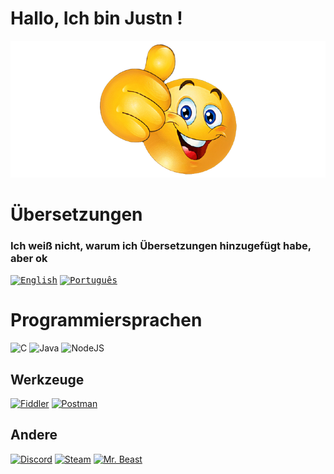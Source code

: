 # Hallo, Ich bin **Justn** !
![alt-text](../assets/wow.png "It's me Mario!")
# Übersetzungen
### Ich weiß nicht, warum ich Übersetzungen hinzugefügt habe, aber ok

<kbd>[<img title="English" alt="English" src="https://gcore.jsdelivr.net/gh/hampusborgos/country-flags@main/svg/de.svg" width="22">](https://github.com/Random-user-doing-random-stuff/Random-user-doing-random-stuff/blob/main/README.md)</kbd>
<kbd>[<img title="Português" alt="Português" src="https://gcore.jsdelivr.net/gh/hampusborgos/country-flags@main/svg/pt.svg" width="22">](https://github.com/Random-user-doing-random-stuff/Random-user-doing-random-stuff/blob/main/translations/README_PT.md)</kbd>

# Programmiersprachen
![C](https://img.shields.io/badge/c-%2300599C.svg?style=for-the-badge&logo=c&logoColor=white) 
![Java](https://img.shields.io/badge/java-%23ED8B00.svg?style=for-the-badge&logo=openjdk&logoColor=white)
![NodeJS](https://img.shields.io/badge/node.js-6DA55F?style=for-the-badge&logo=node.js&logoColor=white)

## Werkzeuge
[![Fiddler](https://img.shields.io/badge/Fiddler-66e710?style=for-the-badge&logo=progress&logoColor=white)](https://www.telerik.com/fiddler/fiddler-everywhere)
[![Postman](https://img.shields.io/badge/postman-ff6c37?style=for-the-badge&logo=postman&logoColor=white)](https://www.postman.com)

## Andere

[![Discord](https://img.shields.io/badge/Discord-7289da.svg?style=for-the-badge&logo=discord&logoColor=white)](https://discord.gg/wwbtSVbc)
[![Steam](https://img.shields.io/badge/steam-1b2838.svg?style=for-the-badge&logo=steam&logoColor=white)](https://steamcommunity.com/profiles/76561199138903684)
[![Mr. Beast](https://img.shields.io/badge/Mr.%20Beast-FF0000.svg?style=for-the-badge&logo=youtube&logoColor=white)](https://www.youtube.com/channel/UCX6OQ3DkcsbYNE6H8uQQuVA)